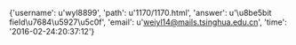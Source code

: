 {'username': u'wyl8899', 'path': u'1170/1170.html', 'answer': u'\u8be5bit field\u7684\u5927\u5c0f', 'email': u'weiyl14@mails.tsinghua.edu.cn', 'time': '2016-02-24:20:37:12'}